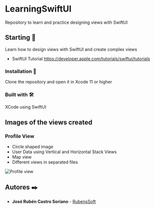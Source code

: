 # LearningSwiftUI
Repository to learn and practice designing views with SwiftUI

## Starting 🚀
Learn how to design views with SwiftUI and create complex views 
* SwiftUI Tutorial https://developer.apple.com/tutorials/swiftui/tutorials

### Installation 🔧
Clone the repository and open it in Xcode 11 or higher

### Built with 🛠️
XCode using SwiftUI

## Images of the views created

### Profile View
* Circle shaped image
* User Data using Vertical and Horizontal Stack Views
* Map view
* Different views in separated files

![Profile view](https://raw.githubusercontent.com/RubensSoft/LearningSwiftUI/master/Profile%20View%20Screenshot.png)


## Autores ✒️
* **José Rubén Castro Soriano** - [RubensSoft](https://github.com/RubensSoft)


